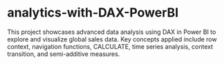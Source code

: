 # analytics-with-DAX-PowerBI
This project showcases advanced data analysis using DAX in Power BI to explore and visualize global sales data. Key concepts applied include row context, navigation functions, CALCULATE, time series analysis, context transition, and semi-additive measures.
